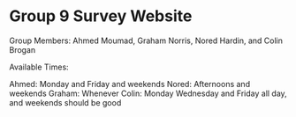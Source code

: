 # Group 9 Survey Website

Group Members: Ahmed Moumad, Graham Norris, Nored Hardin, and Colin Brogan

Available Times:

Ahmed: Monday and Friday and weekends
Nored: Afternoons and weekends
Graham:  Whenever
Colin:  Monday Wednesday and Friday all day, and weekends should be good
